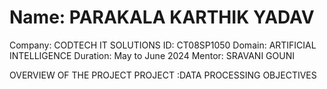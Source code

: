 # Name: PARAKALA KARTHIK YADAV 
Company: CODTECH IT SOLUTIONS
ID: CT08SP1050
Domain: ARTIFICIAL INTELLIGENCE 
Duration: May to June 2024
Mentor: SRAVANI GOUNI

OVERVIEW OF THE PROJECT 
PROJECT :DATA PROCESSING
OBJECTIVES 
